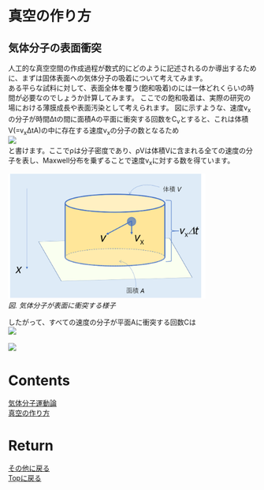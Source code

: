 # 真空の作り方
## 気体分子の表面衝突
人工的な真空空間の作成過程が数式的にどのように記述されるのか導出するために、まずは固体表面への気体分子の吸着について考えてみます。<br>
ある平らな試料に対して、表面全体を覆う(飽和吸着)のには一体どれくらいの時間が必要なのでしょうか計算してみます。
ここでの飽和吸着は、実際の研究の場における薄膜成長や表面汚染として考えられます。
図に示すような、速度v<sub>x</sub>の分子が時間Δtの間に面積Aの平面に衝突する回数をC<sub>v</sub>とすると、これは体積V(=v<sub>x</sub>ΔtA)の中に存在する速度v<sub>x</sub>の分子の数となるため
<br>
<img src="https://latex.codecogs.com/gif.latex?\bg_black&space;\fn_cs&space;{\color{Green}&space;C_{\rm&space;v}&space;=&space;\rho&space;Vf(v_{\rm&space;x})}"/><br>
と書けます。ここでρは分子密度であり、ρVは体積Vに含まれる全ての速度の分子を表し、Maxwell分布を乗ずることで速度v<sub>x</sub>に対する数を得ています。
<p>
<img src="./surface.png" width="400px" title="circuit"><br>
<em>図. 気体分子が表面に衝突する様子</em>
</p>
したがって、すべての速度の分子が平面Aに衝突する回数Cは
<br>
<img src="https://latex.codecogs.com/gif.latex?\bg_black&space;\fn_cs&space;{\color{Green}&space;C&space;=&space;\rho\Delta&space;tA\int_{\0}^{\infty}v_{\rm&space;x}f(v_{\rm&space;x})dv_{\rm&space;x}}"/><br>


<img src="https://latex.codecogs.com/gif.latex?\bg_black&space;\fn_cs&space;{\color{Green}&space;PV&space;=&space;nRT&space;=&space;\frac{N}{N_{\rm&space;A}}RT}"/><br>

# Contents
[気体分子運動論](./gas.md)<br>
[真空の作り方]()<br>


# Return
[その他に戻る](../others.md)<br>
[Topに戻る](https://motoyashinozaki.github.io/minidora/)